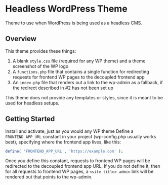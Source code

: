 # Headless WordPress Theme

Theme to use when WordPress is being used as a headless CMS.

## Overview

This theme provides these things:

1. A blank `style.css` file (required for any WP theme) and a theme screenshot of the WP logo
2. A `functions.php` file that contains a single function for redirecting requests for frontend WP pages to the decoupled frontend app
3. An `index.php` file that renders out a link to the wp-admin as a fallback, if the redirect described in #2 has not been set up

This theme does not provide any templates or styles, since it is meant to be used for headless setups.

## Getting Started

Install and activate, just as you would any WP theme
Define a `FRONTEND_APP_URL` constant in your project (wp-config.php usually works best), specifying where the frontend app lives, like this:

```php
define( 'FRONTEND_APP_URL', 'https://example.com' );
```

Once you define this constant, requests to frontend WP pages will be redirected to the decoupled frontend app URL.
If you do not define it, then for all requests to frontend WP pages, a `<site title> admin` link will be rendered out that points to the wp-admin.
